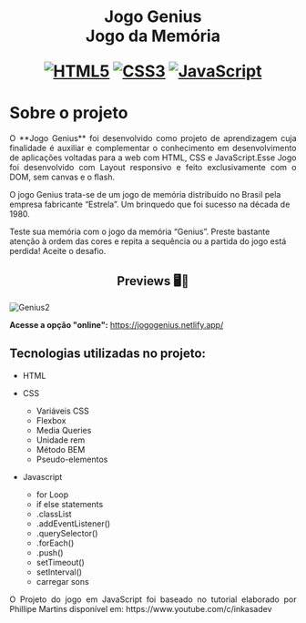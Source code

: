 <h1 align="center">
    <strong>Jogo Genius</strong>
    <br>Jogo da Memória<br/>
   
[![HTML5](https://img.shields.io/badge/-html5-%23E34F26.svg?style=for-the-badge&labelColor=black&logo=html5&logoColor=white)](#) [![CSS3](https://img.shields.io/badge/-css3-%231572B6.svg?style=for-the-badge&labelColor=black&logo=css3&logoColor=white)](#) [![JavaScript](https://img.shields.io/badge/-JavaScript-%23323330.svg?style=for-the-badge&labelColor=black&logo=javascript&logoColor=%23F7DF1E)](#)

# Sobre o projeto
<p style='text-align: justify;'>    
O **Jogo Genius** foi desenvolvido como projeto de aprendizagem cuja finalidade é auxiliar e complementar o conhecimento 
em  desenvolvimento de aplicações voltadas para a web com   HTML,  CSS  e  JavaScript.Esse Jogo foi desenvolvido com Layout responsivo e feito exclusivamente com o DOM, sem canvas e o flash.</p>

O jogo Genius trata-se de um jogo de memória distribuído no Brasil  pela  empresa fabricante “Estrela”. Um brinquedo que 
foi sucesso na década de 1980.


Teste sua memória com o jogo da memória “Genius”.  Preste bastante atenção à ordem  das  cores e repita a sequência ou a partida do jogo está perdida!  Aceite o desafio.


<h2 align="center">Previews 🖥️📱</h2>

![Genius2](https://user-images.githubusercontent.com/61275275/148053228-202bd249-82d1-493b-89d8-79b56188e3d2.gif)   

**Acesse a opção "online":**
  https://jogogenius.netlify.app/



## Tecnologias utilizadas no projeto:

- HTML

- CSS
  - Variáveis CSS
  - Flexbox
  - Media Queries  
  - Unidade rem
  - Método BEM
  - Pseudo-elementos
  
- Javascript
  - for Loop
  - if else statements
  - .classList
  - .addEventListener()
  - .querySelector()  
  - .forEach()
  - .push()
  - setTimeout()
  - setInterval()
  - carregar sons
  
<p style='text-align: justify;'>O Projeto do jogo em JavaScript foi baseado no tutorial elaborado por
Phillipe Martins disponível em: https://www.youtube.com/c/inkasadev </p>
